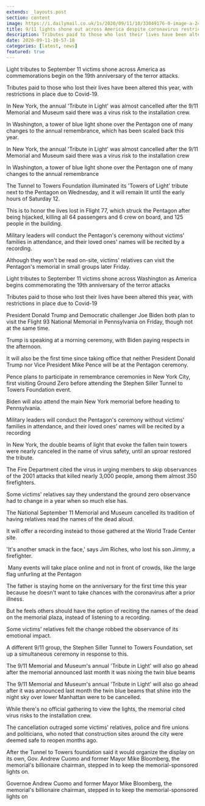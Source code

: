```yaml
---
extends: _layouts.post
section: content
image: https://i.dailymail.co.uk/1s/2020/09/11/10/33049176-0-image-a-24_1599817651605.jpg 
title: 9/11 lights shone out across America despite coronavirus restrictions 
description: Tributes paid to those who lost their lives have been altered this year, with restrictions in place due to Covid-19. Many events will take place online and not in front of crowds. 
date: 2020-09-11-10-57-18 
categories: [latest, news] 
featured: true 
--- 
```

Light tributes to September 11 victims shone across America as commemorations begin on the 19th anniversary of the terror attacks.

Tributes paid to those who lost their lives have been altered this year, with restrictions in place due to Covid-19. 

In New York, the annual 'Tribute in Light' was almost cancelled after the 9/11 Memorial and Museum said there was a virus risk to the installation crew.  

In Washington, a tower of blue light shone over the Pentagon one of many changes to the annual remembrance, which has been scaled back this year. 

In New York, the annual 'Tribute in Light' was almost cancelled after the 9/11 Memorial and Museum said there was a virus risk to the installation crew

In Washington, a tower of blue light shone over the Pentagon one of many changes to the annual remembrance 

The Tunnel to Towers Foundation illuminated its 'Towers of Light' tribute next to the Pentagon on Wednesday, and it will remain lit until the early hours of Saturday 12.  

This is to honor the lives lost in Flight 77, which struck the Pentagon after being hijacked, killing all 64 passengers and 6 crew on board, and 125 people in the building.  

Military leaders will conduct the Pentagon's ceremony without victims' families in attendance, and their loved ones' names will be recited by a recording.

Although they won't be read on-site, victims' relatives can visit the Pentagon's memorial in small groups later Friday. 

Light tributes to September 11 victims shone across Washington as America begins commemorating the 19th anniversary of the terror attacks

Tributes paid to those who lost their lives have been altered this year, with restrictions in place due to Covid-19

President Donald Trump and Democratic challenger Joe Biden both plan to visit the Flight 93 National Memorial in Pennsylvania on Friday, though not at the same time. 

Trump is speaking at a morning ceremony, with Biden paying respects in the afternoon. 

It will also be the first time since taking office that neither President Donald Trump nor Vice President Mike Pence will be at the Pentagon ceremony.  

Pence plans to participate in remembrance ceremonies in New York City, first visiting Ground Zero before attending the Stephen Siller Tunnel to Towers Foundation event.

Biden will also attend the main New York memorial before heading to Pennsylvania. 

Military leaders will conduct the Pentagon's ceremony without victims' families in attendance, and their loved ones' names will be recited by a recording

In New York, the double beams of light that evoke the fallen twin towers were nearly canceled in the name of virus safety, until an uproar restored the tribute. 

The Fire Department cited the virus in urging members to skip observances of the 2001 attacks that killed nearly 3,000 people, among them almost 350 firefighters.

Some victims' relatives say they understand the ground zero observance had to change in a year when so much else has. 

The National September 11 Memorial and Museum cancelled its tradition of having relatives read the names of the dead aloud. 

It will offer a recording instead to those gathered at the World Trade Center site. 

'It's another smack in the face,' says Jim Riches, who lost his son Jimmy, a firefighter.

 Many events will take place online and not in front of crowds, like the large flag unfurling at the Pentagon

The father is staying home on the anniversary for the first time this year because he doesn't want to take chances with the coronavirus after a prior illness. 

But he feels others should have the option of reciting the names of the dead on the memorial plaza, instead of listening to a recording.

Some victims' relatives felt the change robbed the observance of its emotional impact. 

A different 9/11 group, the Stephen Siller Tunnel to Towers Foundation, set up a simultaneous ceremony in response to this.     

The 9/11 Memorial and Museum's annual 'Tribute in Light' will also go ahead after the memorial announced last month it was nixing the twin blue beams

The 9/11 Memorial and Museum's annual 'Tribute in Light' will also go ahead after it was announced last month the twin blue beams that shine into the night sky over lower Manhattan were to be cancelled.

While there's no official gathering to view the lights, the memorial cited virus risks to the installation crew.

The cancellation outraged some victims' relatives, police and fire unions and politicians, who noted that construction sites around the city were deemed safe to reopen months ago. 

After the Tunnel to Towers foundation said it would organize the display on its own, Gov. Andrew Cuomo and former Mayor Mike Bloomberg, the memorial's billionaire chairman, stepped in to keep the memorial-sponsored lights on.

Governoe Andrew Cuomo and former Mayor Mike Bloomberg, the memorial's billionaire chairman, stepped in to keep the memorial-sponsored lights on

